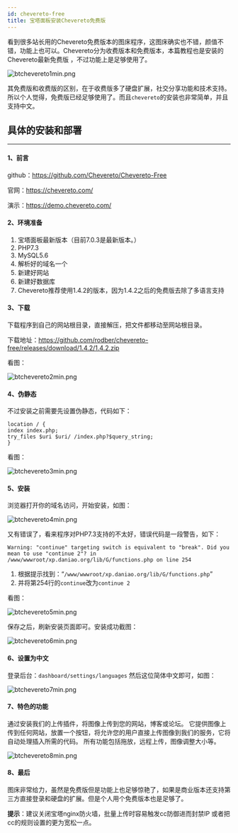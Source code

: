 ```yaml
---
id: chevereto-free
title: 宝塔面板安装Chevereto免费版
---
```


看到很多站长用的Chevereto免费版本的图床程序，这图床确实也不错，颜值不错，功能上也可以。Chevereto分为收费版本和免费版本，本篇教程也是安装的Chevereto最新免费版 ，不过功能上是足够使用了。

![btchevereto1min.png](https://tupian.clotliu.com/0fe12c93ceec51bd4e9112d960b935a5.png)

其免费版和收费版的区别，在于收费版多了硬盘扩展，社交分享功能和技术支持。所以个人觉得，免费版已经足够使用了。而且`chevereto`的安装也非常简单，并且支持中文。

## 具体的安装和部署

---

#### 1、前言

github：https://github.com/Chevereto/Chevereto-Free

官网：https://chevereto.com/

演示：https://demo.chevereto.com/

#### 2、环境准备

1. 宝塔面板最新版本（目前7.0.3是最新版本。）
2. PHP7.3
3. MySQL5.6
4. 解析好的域名一个
5. 新建好网站
6. 新建好数据库
7. Chevereto推荐使用1.4.2的版本，因为1.4.2之后的免费版去除了多语言支持

#### 3、下载

下载程序到自己的网站根目录，直接解压，把文件都移动至网站根目录。

下载地址：https://github.com/rodber/chevereto-free/releases/download/1.4.2/1.4.2.zip

看图：

![btchevereto2min.png](https://tupian.clotliu.com/d4d2bae0cec5a0958b968e340506bba6.png)

#### 4、伪静态

不过安装之前需要先设置伪静态，代码如下：

```
location / {
index index.php;
try_files $uri $uri/ /index.php?$query_string;
}
```

看图：

![btchevereto3min.png](https://tupian.clotliu.com/656670ddbc9cdc9ffbd982a133e970ab.png)

#### 5、安装

浏览器打开你的域名访问，开始安装，如图：

![btchevereto4min.png](https://tupian.clotliu.com/6145959fd0b369c11b242ad9f3af79f2.png)

又有错误了，看来程序对PHP7.3支持的不太好，错误代码是一段警告，如下：

```
Warning: "continue" targeting switch is equivalent to "break". Did you mean to use "continue 2"? in /www/wwwroot/xp.daniao.org/lib/G/functions.php on line 254
```

1. 根据提示找到：“`/www/wwwroot/xp.daniao.org/lib/G/functions.php`”
2. 并将第254行的`continue`改为`continue 2`

看图：

![btchevereto5min.png](https://tupian.clotliu.com/8c367c13bf117d457a379eadcb744053.png)

保存之后，刷新安装页面即可。安装成功截图：

![btchevereto6min.png](https://tupian.clotliu.com/85e853d25a609ded2d35ddbe6be00fc0.png)

#### 6、设置为中文

登录后台：`dashboard/settings/languages`  然后这位简体中文即可，如图：

![btchevereto7min.png](https://tupian.clotliu.com/4b1c288c23836380626f82568ea3304d.png)

#### 7、特色的功能

通过安装我们的上传插件，将图像上传到您的网站，博客或论坛。 它提供图像上传到任何网站，放置一个按钮，将允许您的用户直接上传图像到我们的服务，它将自动处理插入所需的代码。 所有功能包括拖放，远程上传，图像调整大小等。

![btchevereto8min.png](https://tupian.clotliu.com/de238f2dddee36dba38bc145df6471a7.png)

#### 8、最后

图床非常给力，虽然是免费版但是功能上也足够惊艳了，如果是商业版本还支持第三方直接登录和硬盘的扩展。但是个人用个免费版本也是足够了。

**提示**：建议关闭宝塔nginx防火墙，批量上传时容易触发cc防御进而封禁IP  或者把cc的规则设置的更为宽松一点。
	
